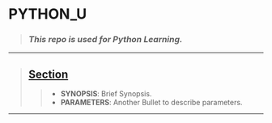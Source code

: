 # PYTHON_U
>### *This repo is used for Python Learning.*
---
> ## [Section](CLEAR_KAREL_FILES/CLEAR_PCVR.KL) 
>> - **SYNOPSIS**:  Brief Synopsis.
>>  - **PARAMETERS**:  Another Bullet to describe parameters.  
---
